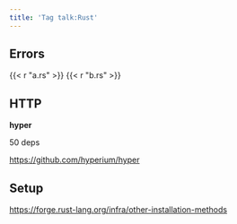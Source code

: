```yaml
---
title: 'Tag talk:Rust'
---
```


## Errors

{{< r "a.rs" >}}
{{< r "b.rs" >}}

## HTTP

**hyper**

50 deps

<https://github.com/hyperium/hyper>

## Setup

<https://forge.rust-lang.org/infra/other-installation-methods>

